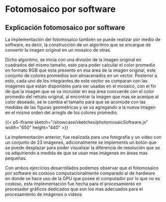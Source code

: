 # Fotomosaico por software

## Explicación fotomosaico por software

La implementación del fotomosaico también se puede realizar por medio de software, es decir, la construcción de un algoritmo que se encargue de convertir la imagen original en un mosaico de otras.

Dicho algoritmo, se inicia con una división de la imagen original en cuadrados del mismo tamaño, esto para poder calcular el color promedio en formato RGB que esta presente en esa área de la imagen original, este conjunto de colores promedios son almacenados en un vector. Posterior a esto, cada uno de los integrantes de este vector se comparan con las imágenes que están disponibles para ser usadas en el mosaico, con el fin de que la imagen que se va incrustar en esa área concuerde con el color promedio del retrato original, al encontrar la imagen que mas se acerque al color deseado, se le cambia el tamaño para que se acomode con las medidas de las figuras geométricas y se va agregando a la nueva imagen en el mismo orden del arreglo de los colores promedio.

{{< p5-iframe sketch="/showcase/sketches/photomosaicSoftware.js" width="650" height="440" >}}

La implementación anterior, fue realizada para una fotografía y un video con un conjunto de 23 imágenes, adicionalmente se implemento un botón que se puede desplazar para poder visualizar la diferencia de resolución que se va adquiriendo a medida de que se usan mas imágenes en áreas mas pequeñas.

Con ambos ejercicios desarrollados podemos observar que el fotomosaico por software es costoso computacionalmente comparado al de hardware en donde se hace uso de la GPU que posee el computador por lo que no es costoso, esta implementación fue hecha para el procesamiento en procesador gráficos dedicados que son los mas adecuados para el procesamiento de imágenes o videos
